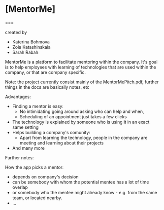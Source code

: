 # [MentorMe]

===

created by
 - Katerina Bohmova
 - Zoia Katashinskaia
 - Sarah Rabah

MentorMe is a platform to facilitate mentoring within the company.
It's goal is to help employees with learning of technologies that
are used within the company, or that are company specific.

Note: the project currently consist mainly of the MentorMePitch.pdf, 
further things in the docs are basically notes, etc

Advantages:
 - Finding a mentor is easy:
    - No intimidating going around asking who can help and when,
    - Scheduling of an appointment just takes a few clicks
 - The technology is explained by someone who is using it in an exact
   same setting
 - Helps building a company's comunity:
    - Apart from learning the technology, people in the company are
    meeting and learning about their projects
 - And many more

Further notes:

How the app picks a mentor:
 - depends on company's decision
 - can be somebody with whom the potential mentee has a lot of time
   overlap
 - or somebody who the mentee might already know - e.g. from the
   same team, or located nearby.
 - ...

